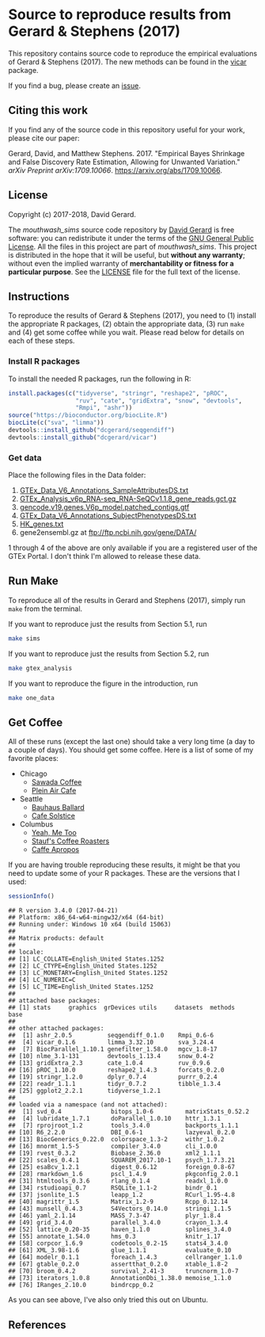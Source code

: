 # Source to reproduce results from Gerard & Stephens (2017)

This repository contains source code to reproduce the empirical
evaluations of Gerard & Stephens (2017). The new methods can be found
in the [vicar](https://github.com/dcgerard/vicar) package.

If you find a bug, please create an
[issue](https://github.com/dcgerard/ruvb_sims/issues).

## Citing this work

If you find any of the source code in this repository useful for your
work, please cite our paper:

Gerard, David, and Matthew Stephens. 2017. "Empirical Bayes Shrinkage
and False Discovery Rate Estimation, Allowing for Unwanted Variation."
*arXiv Preprint arXiv:1709.10066*. <https://arxiv.org/abs/1709.10066>.

## License

Copyright (c) 2017-2018, David Gerard.

The *mouthwash_sims* source code repository by
[David Gerard](https://dcgerard.github.io) is free software: you can
redistribute it under the terms of the
[GNU General Public License](http://www.gnu.org/licenses/gpl.html). All
the files in this project are part of *mouthwash_sims*. This project is
distributed in the hope that it will be useful, but **without any
warranty**; without even the implied warranty of **merchantability or
fitness for a particular purpose**. See the [LICENSE](LICENSE) file for
the full text of the license.

## Instructions

To reproduce the results of Gerard & Stephens (2017), you need to (1)
install the appropriate R packages, (2) obtain the appropriate data,
(3) run `make` and (4) get some coffee while you wait. Please read
below for details on each of these steps.

### Install R packages

To install the needed R packages, run the following in R:

```R
install.packages(c("tidyverse", "stringr", "reshape2", "pROC",
                   "ruv", "cate", "gridExtra", "snow", "devtools", 
                   "Rmpi", "ashr"))
source("https://bioconductor.org/biocLite.R")
biocLite(c("sva", "limma"))
devtools::install_github("dcgerard/seqgendiff")
devtools::install_github("dcgerard/vicar")
```

### Get data

Place the following files in the Data folder:

1.  [GTEx\_Data\_V6\_Annotations\_SampleAttributesDS.txt](http://www.gtexportal.org/home/datasets#filesetFilesDiv21)
2.  [GTEx\_Analysis\_v6p\_RNA-seq\_RNA-SeQCv1.1.8\_gene\_reads.gct.gz](http://www.gtexportal.org/home/datasets#filesetFilesDiv11)
3.  [gencode.v19.genes.V6p\_model.patched\_contigs.gtf](http://www.gtexportal.org/home/datasets#filesetFilesDiv14)
4.  [GTEx\_Data\_V6\_Annotations\_SubjectPhenotypesDS.txt](http://www.gtexportal.org/home/datasets#datasetDiv2)
5.  [HK\_genes.txt](http://www.tau.ac.il/~elieis/HKG/HK_genes.txt)
6.  gene2ensembl.gz at <ftp://ftp.ncbi.nih.gov/gene/DATA/>

1 through 4 of the above are only available if you are a registered user of the GTEx Portal. I don't think I'm allowed to release these data.

Run Make
--------

To reproduce all of the results in Gerard and Stephens (2017), simply run `make` from the terminal.

If you want to reproduce just the results from Section 5.1, run

``` bash
make sims
```

If you want to reproduce just the results from Section 5.2, run

``` bash
make gtex_analysis
```

If you want to reproduce the figure in the introduction, run

``` bash
make one_data
```

Get Coffee
----------

All of these runs (except the last one) should take a very long time (a day to a couple of days). You should get some coffee. Here is a list of some of my favorite places:

-   Chicago
    -   [Sawada Coffee](https://www.yelp.com/biz/sawada-coffee-chicago)
    -   [Plein Air Cafe](https://www.yelp.com/biz/plein-air-cafe-and-eatery-chicago-2)
-   Seattle
    -   [Bauhaus Ballard](https://www.yelp.com/biz/bauhaus-ballard-seattle)
    -   [Cafe Solstice](https://www.yelp.com/biz/cafe-solstice-seattle)
-   Columbus
    -   [Yeah, Me Too](https://www.yelp.com/biz/yeah-me-too-columbus)
    -   [Stauf's Coffee Roasters](https://www.yelp.com/biz/staufs-coffee-roasters-columbus-2)
    -   [Caffe Apropos](https://www.yelp.com/biz/caff%C3%A9-apropos-columbus-2)

If you are having trouble reproducing these results, it might be that
you need to update some of your R packages. These are the versions
that I used:

``` r
sessionInfo()
```

    ## R version 3.4.0 (2017-04-21)
    ## Platform: x86_64-w64-mingw32/x64 (64-bit)
    ## Running under: Windows 10 x64 (build 15063)
    ## 
    ## Matrix products: default
    ## 
    ## locale:
    ## [1] LC_COLLATE=English_United States.1252 
    ## [2] LC_CTYPE=English_United States.1252   
    ## [3] LC_MONETARY=English_United States.1252
    ## [4] LC_NUMERIC=C                          
    ## [5] LC_TIME=English_United States.1252    
    ## 
    ## attached base packages:
    ## [1] stats     graphics  grDevices utils     datasets  methods   base     
    ## 
    ## other attached packages:
    ##  [1] ashr_2.0.5          seqgendiff_0.1.0    Rmpi_0.6-6         
    ##  [4] vicar_0.1.6         limma_3.32.10       sva_3.24.4         
    ##  [7] BiocParallel_1.10.1 genefilter_1.58.0   mgcv_1.8-17        
    ## [10] nlme_3.1-131        devtools_1.13.4     snow_0.4-2         
    ## [13] gridExtra_2.3       cate_1.0.4          ruv_0.9.6          
    ## [16] pROC_1.10.0         reshape2_1.4.3      forcats_0.2.0      
    ## [19] stringr_1.2.0       dplyr_0.7.4         purrr_0.2.4        
    ## [22] readr_1.1.1         tidyr_0.7.2         tibble_1.3.4       
    ## [25] ggplot2_2.2.1       tidyverse_1.2.1    
    ## 
    ## loaded via a namespace (and not attached):
    ##  [1] svd_0.4              bitops_1.0-6         matrixStats_0.52.2  
    ##  [4] lubridate_1.7.1      doParallel_1.0.10    httr_1.3.1          
    ##  [7] rprojroot_1.2        tools_3.4.0          backports_1.1.1     
    ## [10] R6_2.2.0             DBI_0.6-1            lazyeval_0.2.0      
    ## [13] BiocGenerics_0.22.0  colorspace_1.3-2     withr_1.0.2         
    ## [16] mnormt_1.5-5         compiler_3.4.0       cli_1.0.0           
    ## [19] rvest_0.3.2          Biobase_2.36.0       xml2_1.1.1          
    ## [22] scales_0.4.1         SQUAREM_2017.10-1    psych_1.7.3.21      
    ## [25] esaBcv_1.2.1         digest_0.6.12        foreign_0.8-67      
    ## [28] rmarkdown_1.6        pscl_1.4.9           pkgconfig_2.0.1     
    ## [31] htmltools_0.3.6      rlang_0.1.4          readxl_1.0.0        
    ## [34] rstudioapi_0.7       RSQLite_1.1-2        bindr_0.1           
    ## [37] jsonlite_1.5         leapp_1.2            RCurl_1.95-4.8      
    ## [40] magrittr_1.5         Matrix_1.2-9         Rcpp_0.12.14        
    ## [43] munsell_0.4.3        S4Vectors_0.14.0     stringi_1.1.5       
    ## [46] yaml_2.1.14          MASS_7.3-47          plyr_1.8.4          
    ## [49] grid_3.4.0           parallel_3.4.0       crayon_1.3.4        
    ## [52] lattice_0.20-35      haven_1.1.0          splines_3.4.0       
    ## [55] annotate_1.54.0      hms_0.3              knitr_1.17          
    ## [58] corpcor_1.6.9        codetools_0.2-15     stats4_3.4.0        
    ## [61] XML_3.98-1.6         glue_1.1.1           evaluate_0.10       
    ## [64] modelr_0.1.1         foreach_1.4.3        cellranger_1.1.0    
    ## [67] gtable_0.2.0         assertthat_0.2.0     xtable_1.8-2        
    ## [70] broom_0.4.2          survival_2.41-3      truncnorm_1.0-7     
    ## [73] iterators_1.0.8      AnnotationDbi_1.38.0 memoise_1.1.0       
    ## [76] IRanges_2.10.0       bindrcpp_0.2

As you can see above, I've also only tried this out on Ubuntu.


## References
